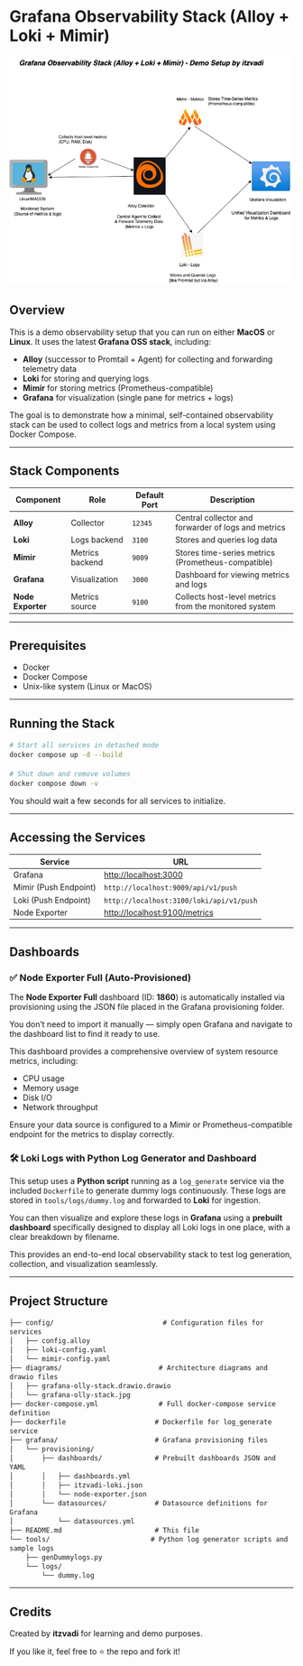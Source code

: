 # Grafana Observability Stack (Alloy + Loki + Mimir)

![Grafana Observability Stack](./diagrams/grafana-olly-stack.jpg)

## Overview

This is a demo observability setup that you can run on either **MacOS** or **Linux**. It uses the latest **Grafana OSS stack**, including:

* **Alloy** (successor to Promtail + Agent) for collecting and forwarding telemetry data
* **Loki** for storing and querying logs
* **Mimir** for storing metrics (Prometheus-compatible)
* **Grafana** for visualization (single pane for metrics + logs)

The goal is to demonstrate how a minimal, self-contained observability stack can be used to collect logs and metrics from a local system using Docker Compose.

---

## Stack Components

| Component         | Role            | Default Port | Description                                           |
| ----------------- | --------------- | ------------ | ----------------------------------------------------- |
| **Alloy**         | Collector       | `12345`      | Central collector and forwarder of logs and metrics   |
| **Loki**          | Logs backend    | `3100`       | Stores and queries log data                           |
| **Mimir**         | Metrics backend | `9009`       | Stores time-series metrics (Prometheus-compatible)    |
| **Grafana**       | Visualization   | `3000`       | Dashboard for viewing metrics and logs                |
| **Node Exporter** | Metrics source  | `9100`       | Collects host-level metrics from the monitored system |

---

## Prerequisites

* Docker
* Docker Compose
* Unix-like system (Linux or MacOS)

---

## Running the Stack

```bash
# Start all services in detached mode
docker compose up -d --build

# Shut down and remove volumes
docker compose down -v
```

You should wait a few seconds for all services to initialize.

---

## Accessing the Services

| Service               | URL                                                            |
| --------------------- | -------------------------------------------------------------- |
| Grafana               | [http://localhost:3000](http://localhost:3000)                 |
| Mimir (Push Endpoint) | `http://localhost:9009/api/v1/push`                            |
| Loki (Push Endpoint)  | `http://localhost:3100/loki/api/v1/push`                       |
| Node Exporter         | [http://localhost:9100/metrics](http://localhost:9100/metrics) |

---

## Dashboards

### ✅ Node Exporter Full (Auto-Provisioned)

The **Node Exporter Full** dashboard (ID: **1860**) is automatically installed via provisioning using the JSON file placed in the Grafana provisioning folder.

You don’t need to import it manually — simply open Grafana and navigate to the dashboard list to find it ready to use.

This dashboard provides a comprehensive overview of system resource metrics, including:

- CPU usage  
- Memory usage  
- Disk I/O  
- Network throughput  

Ensure your data source is configured to a Mimir or Prometheus-compatible endpoint for the metrics to display correctly.


### 🛠️ Loki Logs with Python Log Generator and Dashboard

This setup uses a **Python script** running as a `log_generate` service via the included `Dockerfile` to generate dummy logs continuously. These logs are stored in `tools/logs/dummy.log` and forwarded to **Loki** for ingestion.

You can then visualize and explore these logs in **Grafana** using a **prebuilt dashboard** specifically designed to display all Loki logs in one place, with a clear breakdown by filename.

This provides an end-to-end local observability stack to test log generation, collection, and visualization seamlessly.

---

## Project Structure

```
├── config/                           # Configuration files for services
│   ├── config.alloy
│   ├── loki-config.yaml
│   └── mimir-config.yaml
├── diagrams/                        # Architecture diagrams and drawio files
│   ├── grafana-olly-stack.drawio.drawio
│   └── grafana-olly-stack.jpg
├── docker-compose.yml               # Full docker-compose service definition
├── dockerfile                      # Dockerfile for log_generate service
├── grafana/                        # Grafana provisioning files
│   └── provisioning/
│       ├── dashboards/             # Prebuilt dashboards JSON and YAML
│       │   ├── dashboards.yml
│       │   ├── itzvadi-loki.json
│       │   └── node-exporter.json
│       └── datasources/            # Datasource definitions for Grafana
│           └── datasources.yml
├── README.md                       # This file
└── tools/                         # Python log generator scripts and sample logs
    ├── genDummylogs.py
    └── logs/
        └── dummy.log
```


---

## Credits

Created by **itzvadi** for learning and demo purposes.

If you like it, feel free to ⭐️ the repo and fork it!
